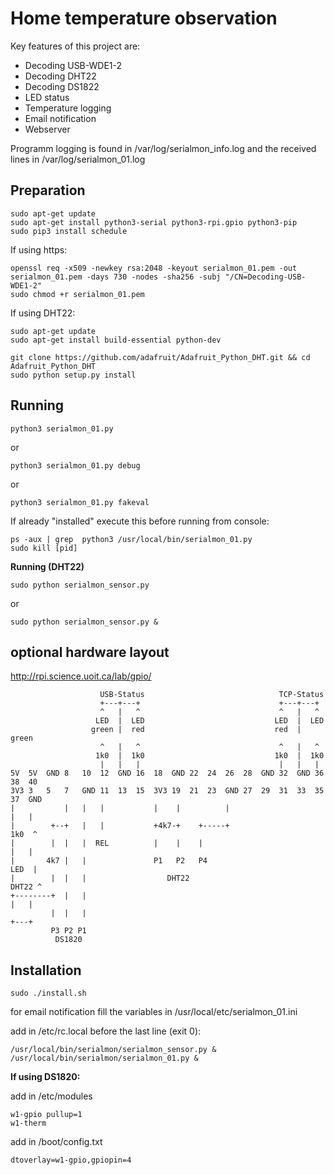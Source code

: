 # Home temperature observation

Key features of this project are:
* Decoding USB-WDE1-2
* Decoding DHT22
* Decoding DS1822
* LED status
* Temperature logging
* Email notification
* Webserver

Programm logging is found in /var/log/serialmon_info.log and the received lines in /var/log/serialmon_01.log

## Preparation
```
sudo apt-get update
sudo apt-get install python3-serial python3-rpi.gpio python3-pip
sudo pip3 install schedule
```

If using https:
```
openssl req -x509 -newkey rsa:2048 -keyout serialmon_01.pem -out serialmon_01.pem -days 730 -nodes -sha256 -subj "/CN=Decoding-USB-WDE1-2"
sudo chmod +r serialmon_01.pem
```

If using DHT22:
```
sudo apt-get update
sudo apt-get install build-essential python-dev

git clone https://github.com/adafruit/Adafruit_Python_DHT.git && cd Adafruit_Python_DHT
sudo python setup.py install
```

## Running
```
python3 serialmon_01.py
```
or
```
python3 serialmon_01.py debug
```
or
```
python3 serialmon_01.py fakeval
```
If already "installed" execute this before running from console:
```
ps -aux | grep  python3 /usr/local/bin/serialmon_01.py
sudo kill [pid]
```

**Running (DHT22)**
```
sudo python serialmon_sensor.py
```
or
```
sudo python serialmon_sensor.py &
```

## optional hardware layout
http://rpi.science.uoit.ca/lab/gpio/
```
                    USB-Status                              TCP-Status
                    +---+---+                               +---+---+
                    ^   |   ^                               ^   |   ^
                   LED  |  LED                             LED  |  LED
                  green |  red                             red  | green
                    ^   |   ^                               ^   |   ^
                   1k0  |  1k0                             1k0  |  1k0
                    |   |   |                               |   |   |
5V  5V  GND 8   10  12  GND 16  18  GND 22  24  26  28  GND 32  GND 36  38  40
3V3 3   5   7   GND 11  13  15  3V3 19  21  23  GND 27  29  31  33  35  37  GND
|           |   |   |           |    |          |                       |   |
|        +--+   |   |           +4k7-+    +-----+                      1k0  ^
|        |  |   |  REL          |    |    |                             |   |
|       4k7 |   |               P1   P2   P4                           LED  |
|        |  |   |                  DHT22                              DHT22 ^
+--------+  |   |                                                       |   |
         |  |   |                                                       +---+
         P3 P2 P1
          DS1820
```

## Installation
```
sudo ./install.sh
```
for email notification fill the variables in /usr/local/etc/serialmon_01.ini

add in /etc/rc.local before the last line (exit 0):
```
/usr/local/bin/serialmon/serialmon_sensor.py &
/usr/local/bin/serialmon/serialmon_01.py &
```

**If using DS1820:**

add in /etc/modules
```
w1-gpio pullup=1
w1-therm
```

add in /boot/config.txt
```
dtoverlay=w1-gpio,gpiopin=4
```
